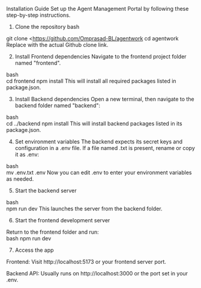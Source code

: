Installation Guide
Set up the Agent Management Portal by following these step-by-step instructions.

1. Clone the repository
bash

git clone <https://github.com/Omprasad-BL/agentwork
cd agentwork
Replace <your-repo-url> with the actual Github clone link.

2. Install Frontend dependencies
Navigate to the frontend project folder named "frontend".

bash  
cd frontend
npm install
This will install all required packages listed in package.json.

3. Install Backend dependencies
Open a new terminal, then navigate to the backend folder named "backend":

bash  
cd ../backend
npm install
This will install backend packages listed in its package.json.

4. Set environment variables
The backend expects its secret keys and configuration in a .env file. If a file named  .txt is present, rename or copy it as .env:

bash  
mv .env.txt .env
Now you can edit .env to enter your environment variables as needed.

5. Start the backend server

bash  
npm run dev
This launches the server from the backend folder.

6. Start the frontend development server

Return to the frontend folder and run:  
bash
npm run dev


7. Access the app  

Frontend: Visit http://localhost:5173 or your frontend server port.  

Backend API: Usually runs on http://localhost:3000 or the port set in your .env.